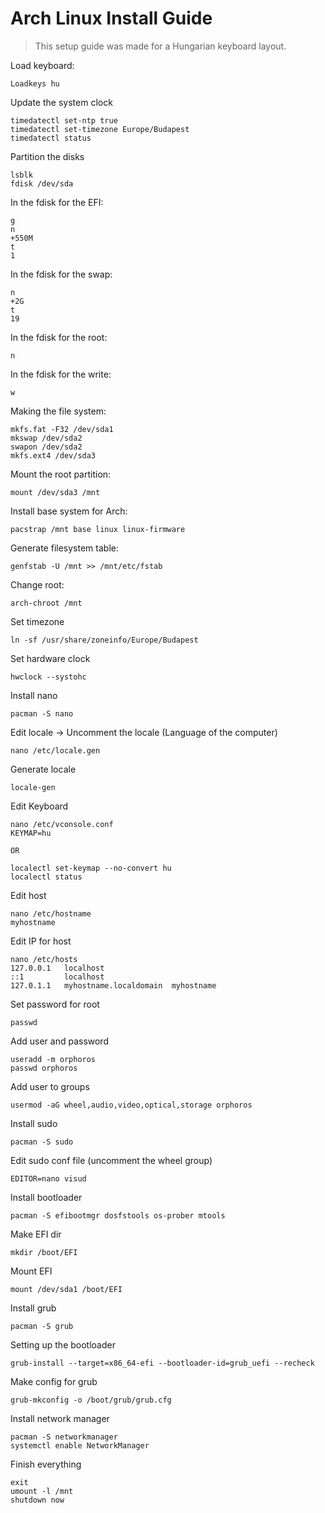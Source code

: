 # Arch Linux Install Guide

> This setup guide was made for a Hungarian keyboard layout.

Load keyboard:
```
Loadkeys hu
```
Update the system clock
```
timedatectl set-ntp true
timedatectl set-timezone Europe/Budapest
timedatectl status
```
Partition the disks
```
lsblk
fdisk /dev/sda
```
In the fdisk for the EFI:
```
g
n
+550M
t
1
```
In the fdisk for the swap:
```
n
+2G
t
19
```
In the fdisk for the root:
```
n
```
In the fdisk for the write:
```
w
```
Making the file system:
```
mkfs.fat -F32 /dev/sda1
mkswap /dev/sda2
swapon /dev/sda2
mkfs.ext4 /dev/sda3
```
Mount the root partition:
```
mount /dev/sda3 /mnt
```
Install base system for Arch:
```
pacstrap /mnt base linux linux-firmware
```
Generate filesystem table:
```
genfstab -U /mnt >> /mnt/etc/fstab
```
Change root:
```
arch-chroot /mnt
```
Set timezone
```
ln -sf /usr/share/zoneinfo/Europe/Budapest
```
Set hardware clock
```
hwclock --systohc
```
Install nano
```
pacman -S nano
```
Edit locale -> Uncomment the locale (Language of the computer)
```
nano /etc/locale.gen
```
Generate locale
```
locale-gen
```
Edit Keyboard
```
nano /etc/vconsole.conf
KEYMAP=hu

OR

localectl set-keymap --no-convert hu
localectl status
```
Edit host
```
nano /etc/hostname
myhostname
```
Edit IP for host
```
nano /etc/hosts
127.0.0.1	localhost
::1		    localhost
127.0.1.1	myhostname.localdomain	myhostname
```
Set password for root
```
passwd
```
Add user and password
```
useradd -m orphoros
passwd orphoros
```
Add user to groups
```
usermod -aG wheel,audio,video,optical,storage orphoros
```
Install sudo
```
pacman -S sudo
```
Edit sudo conf file (uncomment the wheel group)
```
EDITOR=nano visud
```
Install bootloader
```
pacman -S efibootmgr dosfstools os-prober mtools
```
Make EFI dir
```
mkdir /boot/EFI
```
Mount EFI
```
mount /dev/sda1 /boot/EFI
```
Install grub
```
pacman -S grub
```
Setting up the bootloader
```
grub-install --target=x86_64-efi --bootloader-id=grub_uefi --recheck
```
Make config for grub
```
grub-mkconfig -o /boot/grub/grub.cfg
```
Install network manager
```
pacman -S networkmanager
systemctl enable NetworkManager
```
Finish everything
```
exit
umount -l /mnt
shutdown now
```